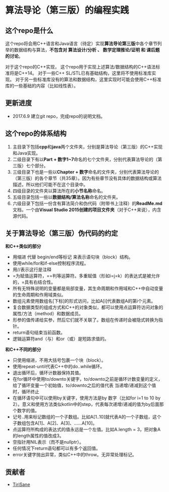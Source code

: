 算法导论（第三版）的编程实践
===================

这个repo是什么
----------------

这个repo将会用C++语言和Java语言（待定）实现**算法导论第三版**中各个章节列举的数据结构与算法，**不包含对 算法设计/分析 、 数学定理推论/证明 和 课后题 的讨论**。

对于这个repo的C++实现，
这个repo用于实现上述算法/数据结构的C++语法标准将是C++14。
对于一些C++ SL/STL已有基础结构，这里将不使用标准库实现。
对于另一些标准库没有的算法和数据结构，这里实现时可能会使用C++标准库的一些基础的内容（比如线性表）。

更新进度
--------

- 2017.6.9 建立git repo，完成repo的说明文档。

这个repo的体系结构
---------------------

1. 主目录下包括**cpp**和**java**两个文件夹，分别是算法导论（第三版）的C++实现和Java实现。
2. 二级目录下有以**Part  + 数字1~7**命名的七个文件夹，分别代表算法导论的（第三版）七个部分。
3. 三级目录下也是一些以**Chapter + 数字**命名的文件夹，分别代表算法导论的（第三版）的各个章节（共35章）。因为有些章节没有具体的数据结构或算法描述，所以他们可能不在这个目录中。
4. 四级目录的文件夹以算法所在的**小节名称**命名。
5. 五级目录包括一些以**数据结构/算法名称**命名的文件夹。
6. 六级目录下包括一份含有算法简介和伪代码（附带书上注释）的**ReadMe.md**文档，一个由**Visual Studio 2015创建的项目文件夹**（对于C++来说），内含源代码。

关于算法导论（第三版）伪代码的约定
---------------------------------------

**和C++类似的部分**

- 用缩进 代替 begin/end等标记 来表示语句块（block）结构。
- 使用while/for和if-else控制程序流程。
- 用//表示这行是注释
- =为赋值运算符，==判等运算符。多重赋值（形如i=j=k）的表达式是被允许的，=具有右结合性。
- 所有无特殊说明的变量都是局部变量，其生命周期和作用域和C++中自动变量的生命周期和作用域类似。
- 数组元素使用数组名[下标]的形式访问，比如A[i]代表数组A的第i个元素。
- 复合数据类型的组成方式和C++的对象类似，都可以使用点运算符访问对象的属性/方法（method）和数据成员。
- 形参的值传递给实参，然后它们就不关联了。数组在传递时会被隐式转换为指针。
- return语句结束当前函数。
- 逻辑运算符and（与）和or（或）是短路求值的。

**和C++不同的部分**

- 只使用缩进，不用大括号包裹一个块（block）。
- 使用repeat-until代表C++中的do..while循环。
- 退出循环后，循环计数器保持其值。
- 在for循环中使用to/downto关键字，to/downto之前是循环计数变量的定义，给了循环变量一个初始值，to/downto之后的值代表 当递增/递减到这个值时，循环终止
- 在循环语句中可以使用by关键字，使用方法是by 数字（比如for i=1 to 10 by 2）。意义和使用方法类似kotlin中的step，代表每次递增/递减的值为by后面那个数字的值。
- 记号..用来标记数组的一个子数组。比如A[1..10]就代表A的一个子数组，这个子数组包含A[1]、A[2]、A[3]、......A[10]。
- 点运算符所构成的表达式的值永远是一个左值。比如A.length = 3，把对象A的length属性的值改成3。
- 空指针用NIL表示（而不是nullptr）。
- 任何情况下return语句都可以有多个返回值。
- error关键字抛出异常，类似C++中的throw。无异常处理标记。

贡献者
-------
- [TiriSane](https://github.com/TiriSane)
